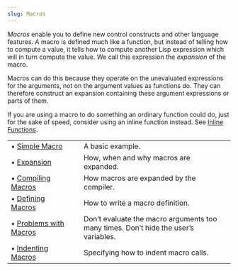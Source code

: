 ```yaml
---
slug: Macros
---
```


*Macros* enable you to define new control constructs and other language features. A macro is defined much like a function, but instead of telling how to compute a value, it tells how to compute another Lisp expression which will in turn compute the value. We call this expression the *expansion* of the macro.

Macros can do this because they operate on the unevaluated expressions for the arguments, not on the argument values as functions do. They can therefore construct an expansion containing these argument expressions or parts of them.

If you are using a macro to do something an ordinary function could do, just for the sake of speed, consider using an inline function instead. See [Inline Functions](/docs/elisp/Inline-Functions).

|                                                            |    |                                                                                     |
| :--------------------------------------------------------- | -- | :---------------------------------------------------------------------------------- |
| • [Simple Macro](/docs/elisp/Simple-Macro)                 |    | A basic example.                                                                    |
| • [Expansion](/docs/elisp/Expansion)                       |    | How, when and why macros are expanded.                                              |
| • [Compiling Macros](/docs/elisp/Compiling-Macros)         |    | How macros are expanded by the compiler.                                            |
| • [Defining Macros](/docs/elisp/Defining-Macros)           |    | How to write a macro definition.                                                    |
| • [Problems with Macros](/docs/elisp/Problems-with-Macros) |    | Don’t evaluate the macro arguments too many times. Don’t hide the user’s variables. |
| • [Indenting Macros](/docs/elisp/Indenting-Macros)         |    | Specifying how to indent macro calls.                                               |
